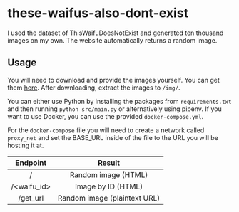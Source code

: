 # these-waifus-also-dont-exist
I used the dataset of ThisWaifuDoesNotExist and generated ten thousand images on my own. The website automatically returns a random image. 

## Usage
You will need to download and provide the images yourself. You can get them [here](https://docs.google.com/uc?export=download&id=1PnHPLrV549MsYuGgcMXfk6qP0lcAIdPZ). After downloading, extract the images to `/img/`.

You can either use Python by installing the packages from `requirements.txt` and then running `python src/main.py` or alternatively using pipenv. If you want to use Docker, you can use the provided `docker-compose.yml`.

For the `docker-compose` file you will need to create a network called `proxy_net` and set the BASE_URL inside of the file to the URL you will be hosting it at.

| Endpoint         | Result                       |
| :--------------: | :--------------------------: |
| /                | Random image (HTML)          |
| /<waifu_id>      | Image by ID (HTML)           |
|  /get_url        | Random image (plaintext URL) |

